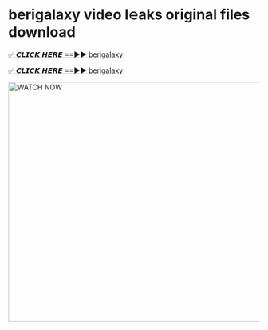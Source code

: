# berigalaxy video l𝚎aks original files download

<p><a href="https://mediafirer.com/berigalaxy&ref=titik" rel="nofollow">✅ 𝘾𝙇𝙄𝘾𝙆 𝙃𝙀𝙍𝙀 ==►► berigalaxy</a></p>

<p><a href="https://mediafirer.com/berigalaxy&ref=titik" rel="nofollow">✅ 𝘾𝙇𝙄𝘾𝙆 𝙃𝙀𝙍𝙀 ==►► berigalaxy</a></p>

<p><a rel="nofollow" title="WATCH NOW" href="https://mediafirer.com/berigalaxy&ref=titik"><img border="berigalaxy" height="480" width="854" title="WATCH NOW" alt="WATCH NOW" src="https://i.imgur.com/WiGg2rx.gif"></a></p>